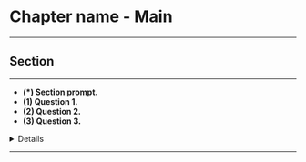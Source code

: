 # Chapter name - Main

---

## Section

---

- __(*) Section prompt.__
- __(1) Question 1.__
- __(2) Question 2.__
- __(3) Question 3.__

<details>

- (1) Answer 1.
- (2)
    - Answer 2, part 1.
    - Answer 2, part 2.
- (3) Answer 3.

</details>

---